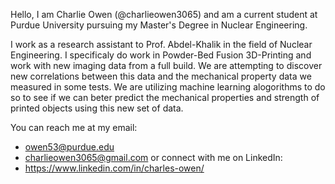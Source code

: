 Hello, I am Charlie Owen (@charlieowen3065) and am a current student at Purdue University pursuing my Master's Degree in Nuclear Engineering.

I work as a research assistant to Prof. Abdel-Khalik in the field of Nuclear Engineering. I specificaly do work in Powder-Bed Fusion 3D-Printing and work
with new imaging data from a full build. We are attempting to discover new correlations between this data and the mechanical property data we measured in 
some tests. We are utilizing machine learning alogorithms to do so to see if we can beter predict the mechanical properties and strength of printed objects
using this new set of data.

You can reach me at my email:
- owen53@purdue.edu
- charlieowen3065@gmail.com
or connect with me on LinkedIn:
- https://www.linkedin.com/in/charles-owen/
